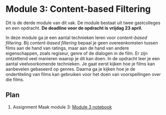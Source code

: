 # Module 3: Content-based Filtering

Dit is de derde module van dit vak. De module bestaat uit twee gastcolleges en een opdracht. **De deadline voor de opdracht is vrijdag 23 april.**

In deze module ga je een aantal technieken leren voor *content-based filtering*. Bij *content-based filtering* bepaal je geen overeenkomsten tussen films aan de hand van ratings, maar aan de hand van andere eigenschappen, zoals regiseur, genre of de dialogen in de film. Er zijn ontzettend veel manieren waarop je dit kan doen. In de opdracht leer je een aantal veelvoorkomende technieken. Je gaat eerst kijken hoe je films kan aanbevelen gebaseerd op genres. Daarna ga je kijken hoe je de ondertiteling van films kan gebruiken voor het doen van voorspellingen over die films.

## Plan

1. <span class="badge badge-primary">Assignment</span> Maak module 3: [Module 3 notebook](/content-based-filtering/assignment)
